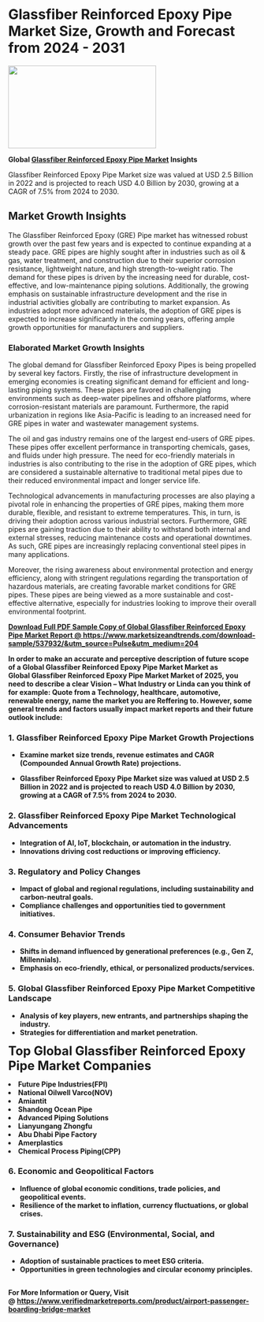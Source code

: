 <H1>Glassfiber Reinforced Epoxy Pipe Market Size, Growth and Forecast from 2024 - 2031</H1><img class="aligncenter size-medium wp-image-584254" src="https://thirdeyenews.in/wp-content/uploads/2024/09/Global-Market-Research-300x168.jpeg" alt="" width="300" height="168" /><p><strong>Global&nbsp;<a href="https://www.marketsizeandtrends.com/download-sample/537932/&amp;utm_source=Pulse&amp;utm_medium=204">Glassfiber Reinforced Epoxy Pipe Market</a> Insights</strong></p><p>Glassfiber Reinforced Epoxy Pipe Market size was valued at USD 2.5 Billion in 2022 and is projected to reach USD 4.0 Billion by 2030, growing at a CAGR of 7.5% from 2024 to 2030.</p><p><h2>Market Growth Insights</h2> <p>The Glassfiber Reinforced Epoxy (GRE) Pipe market has witnessed robust growth over the past few years and is expected to continue expanding at a steady pace. GRE pipes are highly sought after in industries such as oil & gas, water treatment, and construction due to their superior corrosion resistance, lightweight nature, and high strength-to-weight ratio. The demand for these pipes is driven by the increasing need for durable, cost-effective, and low-maintenance piping solutions. Additionally, the growing emphasis on sustainable infrastructure development and the rise in industrial activities globally are contributing to market expansion. As industries adopt more advanced materials, the adoption of GRE pipes is expected to increase significantly in the coming years, offering ample growth opportunities for manufacturers and suppliers.</p> <p><strong><a href="download-link"></a></strong></p> <h3>Elaborated Market Growth Insights</h3> <p>The global demand for Glassfiber Reinforced Epoxy Pipes is being propelled by several key factors. Firstly, the rise of infrastructure development in emerging economies is creating significant demand for efficient and long-lasting piping systems. These pipes are favored in challenging environments such as deep-water pipelines and offshore platforms, where corrosion-resistant materials are paramount. Furthermore, the rapid urbanization in regions like Asia-Pacific is leading to an increased need for GRE pipes in water and wastewater management systems.</p> <p>The oil and gas industry remains one of the largest end-users of GRE pipes. These pipes offer excellent performance in transporting chemicals, gases, and fluids under high pressure. The need for eco-friendly materials in industries is also contributing to the rise in the adoption of GRE pipes, which are considered a sustainable alternative to traditional metal pipes due to their reduced environmental impact and longer service life.</p> <p>Technological advancements in manufacturing processes are also playing a pivotal role in enhancing the properties of GRE pipes, making them more durable, flexible, and resistant to extreme temperatures. This, in turn, is driving their adoption across various industrial sectors. Furthermore, GRE pipes are gaining traction due to their ability to withstand both internal and external stresses, reducing maintenance costs and operational downtimes. As such, GRE pipes are increasingly replacing conventional steel pipes in many applications.</p> <p>Moreover, the rising awareness about environmental protection and energy efficiency, along with stringent regulations regarding the transportation of hazardous materials, are creating favorable market conditions for GRE pipes. These pipes are being viewed as a more sustainable and cost-effective alternative, especially for industries looking to improve their overall environmental footprint.</p> <p><strong><a href="download-link"></p><p><span class=""><strong>Download Full PDF Sample Copy of Global Glassfiber Reinforced Epoxy Pipe Market Report</strong> @ <a href="https://www.marketsizeandtrends.com/download-sample/537932/&amp;utm_source=Pulse&amp;utm_medium=204" target="_blank">https://www.marketsizeandtrends.com/download-sample/537932/&amp;utm_source=Pulse&amp;utm_medium=204</a></span></p><p>In order to make an accurate and perceptive description of future scope of a Global&nbsp;Glassfiber Reinforced Epoxy Pipe Market Market as Global&nbsp;Glassfiber Reinforced Epoxy Pipe Market Market of 2025, you need to describe a clear Vision &ndash; What Industry or Linda can you think of for example: Quote from a Technology, healthcare, automotive, renewable energy, name the market you are Reffering to. However, some general trends and factors usually impact market reports and their future outlook include:</p><h3>1.&nbsp;<strong>Glassfiber Reinforced Epoxy Pipe Market Growth Projections</strong></h3><ul><li>Examine market size trends, revenue estimates and CAGR (Compounded Annual Growth Rate) projections.</li><li><p>Glassfiber Reinforced Epoxy Pipe Market size was valued at USD 2.5 Billion in 2022 and is projected to reach USD 4.0 Billion by 2030, growing at a CAGR of 7.5% from 2024 to 2030.</p></li></ul><h3>2.&nbsp;<strong>Glassfiber Reinforced Epoxy Pipe Market Technological Advancements</strong></h3><ul><li>Integration of AI, IoT, blockchain, or automation in the industry.</li><li>Innovations driving cost reductions or improving efficiency.</li></ul><h3>3.&nbsp;<strong>Regulatory and Policy Changes</strong></h3><ul><li>Impact of global and regional regulations, including sustainability and carbon-neutral goals.</li><li>Compliance challenges and opportunities tied to government initiatives.</li></ul><h3>4.&nbsp;<strong>Consumer Behavior Trends</strong></h3><ul><li>Shifts in demand influenced by generational preferences (e.g., Gen Z, Millennials).</li><li>Emphasis on eco-friendly, ethical, or personalized products/services.</li></ul><h3>5.&nbsp;<strong>Global Glassfiber Reinforced Epoxy Pipe Market Competitive Landscape</strong></h3><ul><li>Analysis of key players, new entrants, and partnerships shaping the industry.</li><li>Strategies for differentiation and market penetration.</li></ul><p data-pm-slice="1 1 []"><span style="color: inherit; font-family: inherit; font-size: 25px;">Top Global Glassfiber Reinforced Epoxy Pipe Market Companies</span></p><div class="" data-test-id=""><p><li>Future Pipe Industries(FPI)</li><li> National Oilwell Varco(NOV)</li><li> Amiantit</li><li> Shandong Ocean Pipe</li><li> Advanced Piping Solutions</li><li> Lianyungang Zhongfu</li><li> Abu Dhabi Pipe Factory</li><li> Amerplastics</li><li> Chemical Process Piping(CPP)</li></p></div><h3>6.&nbsp;<strong>Economic and Geopolitical Factors</strong></h3><ul><li>Influence of global economic conditions, trade policies, and geopolitical events.</li><li>Resilience of the market to inflation, currency fluctuations, or global crises.</li></ul><h3>7.&nbsp;<strong>Sustainability and ESG (Environmental, Social, and Governance)</strong></h3><ul><li>Adoption of sustainable practices to meet ESG criteria.</li><li>Opportunities in green technologies and circular economy principles.</li></ul><h2><strong style="font-size: 14px;">For More Information or Query, Visit @&nbsp;</strong><a style="background-color: #ffffff; font-size: 14px;" href="https://www.marketsizeandtrends.com/report/glassfiber-reinforced-epoxy-pipe-market/" target="_blank">https://www.verifiedmarketreports.com/product/airport-passenger-boarding-bridge-market</a></h2>
